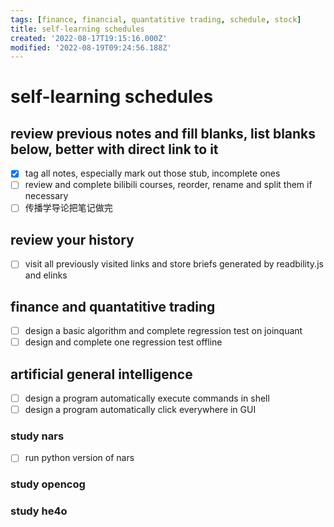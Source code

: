 ```yaml
---
tags: [finance, financial, quantatitive trading, schedule, stock]
title: self-learning schedules
created: '2022-08-17T19:15:16.000Z'
modified: '2022-08-19T09:24:56.188Z'
---
```


# self-learning schedules

## review previous notes and fill blanks, list blanks below, better with direct link to it
- [x] tag all notes, especially mark out those stub, incomplete ones
- [ ] review and complete bilibili courses, reorder, rename and split them if necessary
- [ ] 传播学导论把笔记做完

## review your history
- [ ] visit all previously visited links and store briefs generated by readbility.js and elinks

## finance and quantatitive trading
- [ ] design a basic algorithm and complete regression test on joinquant
- [ ] design and complete one regression test offline

## artificial general intelligence
- [ ] design a program automatically execute commands in shell
- [ ] design a program automatically click everywhere in GUI
### study nars
- [ ] run python version of nars
### study opencog
### study he4o
